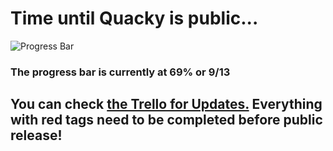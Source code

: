 # Time until Quacky is public...

![Progress Bar](https://cdn.discordapp.com/attachments/495643913110159382/680545608083177483/progress-overall-69.png)

### The progress bar is currently at 69% or 9/13

## You can check [the Trello for Updates.](https://trello.com/b/yY9GLDEb) Everything with red tags need to be completed before public release!
